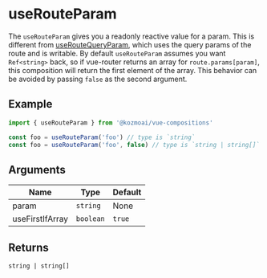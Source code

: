 # useRouteParam
The `useRouteParam` gives you a readonly reactive value for a param. This is different from [useRouteQueryParam](https://github.com/kozmoai/vue-compositions/tree/main/src/useRouteQueryParam), which uses the query params of the route and is writable. By default `useRouteParam` assumes you want `Ref<string>` back, so if vue-router returns an array for `route.params[param]`, this composition will return the first element of the array. This behavior can be avoided by passing `false` as the second argument.

## Example
```typescript
import { useRouteParam } from '@kozmoai/vue-compositions'

const foo = useRouteParam('foo') // type is `string`
const foo = useRouteParam('foo', false) // type is `string | string[]`
```

## Arguments
| Name         | Type                 | Default |
|--------------|----------------------|---------|
| param        | `string`             | None    |
| useFirstIfArray        | `boolean`             | `true`    |

## Returns
`string | string[]`
